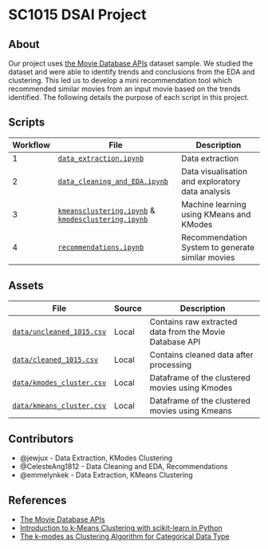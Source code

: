 # SC1015 DSAI Project

## About

Our project uses [the Movie Database APIs](https://developers.themoviedb.org/3/getting-started) dataset sample. We studied the dataset and were able to identify trends and conclusions from the EDA and clustering. This led us to develop a mini recommendation tool which recommended similar movies from an input movie based on the trends identified. The following details the purpose of each script in this project.

## Scripts
| Workflow | File | Description |
| --- | --- | --- |
|1| [`data_extraction.ipynb`](data_extraction.ipynb) | Data extraction |
|2| [`data_cleaning_and_EDA.ipynb`](data_cleaning_and_EDA.ipynb) | Data visualisation and exploratory data analysis |
|3| [`kmeansclustering.ipynb`](kmeansclustering.ipynb) & [`kmodesclustering.ipynb`](kmodesclustering.ipynb) | Machine learning using KMeans and KModes |
|4| [`recommendations.ipynb`](recommendations.ipynb) | Recommendation System to generate similar movies |

## Assets
| File | Source | Description |
| --- | --- | --- |
| [`data/uncleaned_1015.csv`](data/uncleaned_1015.csv) | Local | Contains raw extracted data from the Movie Database API |
| [`data/cleaned_1015.csv`](data/cleaned_1015.csv) | Local | Contains cleaned data after processing |
| [`data/kmodes_cluster.csv`](data/kmodes_cluster.csv) | Local | Dataframe of the clustered movies using Kmodes |
| [`data/kmeans_cluster.csv`](data/kmeans_cluster.csv) | Local | Dataframe of the clustered movies using Kmeans |

## Contributors
* @jewjux - Data Extraction, KModes Clustering
* @CelesteAng1812 - Data Cleaning and EDA, Recommendations
* @emmelynkek - Data Extraction, KMeans Clustering

## References
* [The Movie Database APIs](https://developers.themoviedb.org/3/getting-started)
* [Introduction to k-Means Clustering with scikit-learn in Python](https://www.datacamp.com/tutorial/k-means-clustering-python?utm_source=google&utm_medium=paid_search&utm_campaignid=19589720821&utm_adgroupid=143216588577&utm_device=c&utm_keyword=&utm_matchtype=&utm_network=g&utm_adpostion=&utm_creative=645433043010&utm_targetid=dsa-1947282172981&utm_loc_interest_ms=&utm_loc_physical_ms=9062504&utm_content=dsa~page~community-tuto&utm_campaign=230119_1-sea~dsa~tutorials_2-b2c_3-row-p1_4-prc_5-na_6-na_7-le_8-pdsh-go_9-na_10-na_11-na-marayc23&gclid=CjwKCAjwq-WgBhBMEiwAzKSH6GZtN-FSRi2TqpBM__wSv04-x41HMcg_UA4Q5Q1mrII-HBZgroxSiRoCDPwQAvD_BwE)
* [The k-modes as Clustering Algorithm for Categorical Data Type](https://medium.com/geekculture/the-k-modes-as-clustering-algorithm-for-categorical-data-type-bcde8f95efd7)
